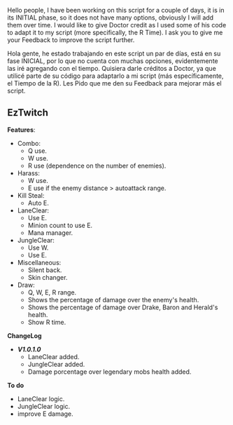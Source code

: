 Hello people, I have been working on this script for a couple of days, it is in its INITIAL phase, so it does not have many options, obviously I will add them over time. I would like to give Doctor credit as I used some of his code to adapt it to my script (more specifically, the R Time). I ask you to give me your Feedback to improve the script further.

Hola gente, he estado trabajando en este script un par de días, está en su fase INICIAL, por lo que no cuenta con muchas opciones, evidentemente las iré agregando con el tiempo. Quisiera darle créditos a Doctor, ya que utilicé parte de su código para adaptarlo a mi script (más específicamente, el Tiempo de la R). Les Pido que me den su Feedback para mejorar más el script.

## EzTwitch
**Features**:
- Combo:
  - Q use.
  - W use.
  - R use (dependence on the number of enemies).
- Harass:
  - W use.
  - E use if the enemy distance > autoattack range.
- Kill Steal:
  - Auto E.
- LaneClear:
  - Use E.
  - Minion count to use E.
  - Mana manager.
- JungleClear:
  - Use W.
  - Use E. 
- Miscellaneous:
  - Silent back.
  - Skin changer.
- Draw:
  - Q, W, E, R range.
  - Shows the percentage of damage over the enemy's health. 
  - Shows the percentage of damage over Drake, Baron and Herald's health.
  - Show R time.
 
**ChangeLog**
- ***V1.0.1.0***
  - LaneClear added.
  - JungleClear added.
  - Damage porcentage over legendary mobs health added.
  
**To do**
- LaneClear logic.
- JungleClear logic.
- improve E damage.
